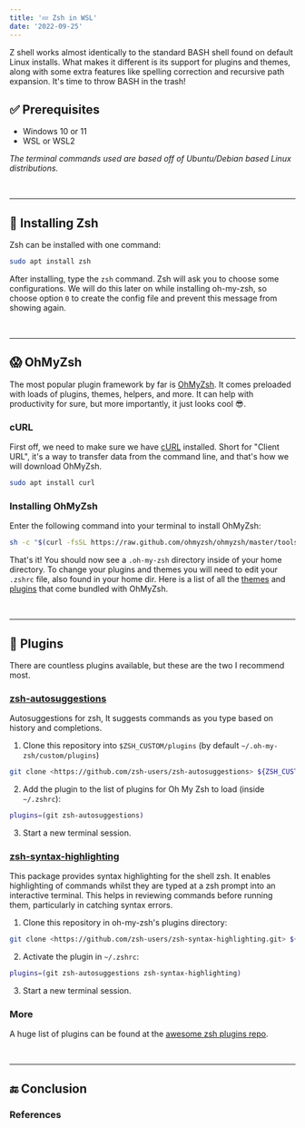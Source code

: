 ```yaml
---
title: '💤 Zsh in WSL'
date: '2022-09-25'
---
```


Z shell works almost identically to the standard BASH shell found on default Linux installs. What makes it different is its support for plugins and themes, along with some extra features like spelling correction and recursive path expansion. It's time to throw BASH in the trash!

## ✅ Prerequisites

- Windows 10 or 11
- WSL or WSL2

_The terminal commands used are based off of Ubuntu/Debian based Linux distributions._

&nbsp;

---

## 🐚 Installing Zsh

Zsh can be installed with one command:

```sh
sudo apt install zsh
```

After installing, type the `zsh` command. Zsh will ask you to choose some configurations. We will do this later on while installing oh-my-zsh, so choose option `0` to create the config file and prevent this message from showing again.

&nbsp;

---

## 😱 OhMyZsh

The most popular plugin framework by far is [OhMyZsh](https://ohmyz.sh/). It comes preloaded with loads of plugins, themes, helpers, and more. It can help with productivity for sure, but more importantly, it just looks cool 😎.

### cURL

First off, we need to make sure we have [cURL](https://curl.se/) installed. Short for "Client URL", it's a way to transfer data from the command line, and that's how we will download OhMyZsh.

```sh
sudo apt install curl
```

### Installing OhMyZsh

Enter the following command into your terminal to install OhMyZsh:

```sh
sh -c "$(curl -fsSL https://raw.github.com/ohmyzsh/ohmyzsh/master/tools/install.sh)"
```

That's it! You should now see a `.oh-my-zsh` directory inside of your home directory. To change your plugins and themes you will need to edit your `.zshrc` file, also found in your home dir. Here is a list of all the [themes](https://github.com/ohmyzsh/ohmyzsh/wiki/Themes) and [plugins](https://github.com/ohmyzsh/ohmyzsh/wiki/Plugins) that come bundled with OhMyZsh.

&nbsp;

---

## 🔌 Plugins

There are countless plugins available, but these are the two I recommend most.

### [zsh-autosuggestions](https://github.com/zsh-users/zsh-autosuggestions)

Autosuggestions for zsh, It suggests commands as you type based on history and completions.

1. Clone this repository into `$ZSH_CUSTOM/plugins` (by default `~/.oh-my-zsh/custom/plugins`)

```sh
git clone <https://github.com/zsh-users/zsh-autosuggestions> ${ZSH_CUSTOM:-~/.oh-my-zsh/custom}/plugins/zsh-autosuggestions
```

2. Add the plugin to the list of plugins for Oh My Zsh to load (inside `~/.zshrc`):

```sh
plugins=(git zsh-autosuggestions)
```

3. Start a new terminal session.

### [zsh-syntax-highlighting](https://github.com/zsh-users/zsh-syntax-highlighting)

This package provides syntax highlighting for the shell zsh. It enables highlighting of commands whilst they are typed at a zsh prompt into an interactive terminal. This helps in reviewing commands before running them, particularly in catching syntax errors.

1. Clone this repository in oh-my-zsh's plugins directory:

```sh
git clone <https://github.com/zsh-users/zsh-syntax-highlighting.git> ${ZSH_CUSTOM:-~/.oh-my-zsh/custom}/plugins/zsh-syntax-highlighting
```

2. Activate the plugin in `~/.zshrc`:

```sh
plugins=(git zsh-autosuggestions zsh-syntax-highlighting)
```

3. Start a new terminal session.

### More

A huge list of plugins can be found at the [awesome zsh plugins repo](https://github.com/unixorn/awesome-zsh-plugins).

&nbsp;

---

## 🔚 Conclusion

### References
